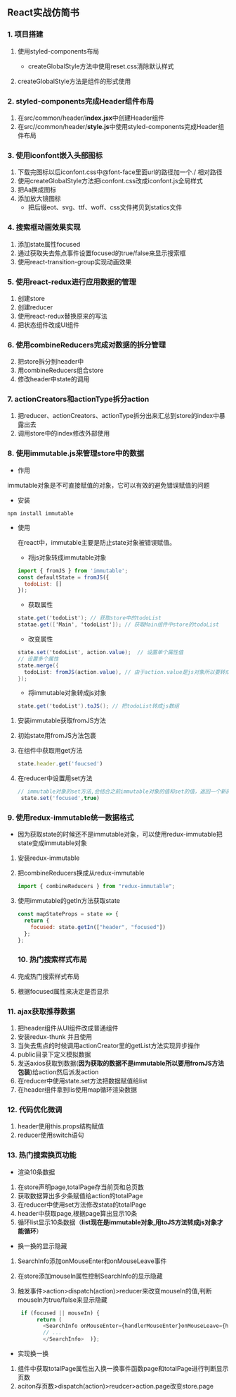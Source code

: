 ## React实战仿简书

### 1. 项目搭建

1. 使用styled-components布局
   - createGlobalStyle方法中使用reset.css清除默认样式

2. createGlobalStyle方法是组件的形式使用

### 2. styled-components完成Header组件布局

1. 在src/common/header/**index.jsx**中创建Header组件
2. 在src//common/header/**style.js**中使用styled-components完成Header组件布局

### 3. 使用iconfont嵌入头部图标

1. 下载完图标以后iconfont.css中@font-face里面url的路径加一个./ 相对路径
2. 使用createGlobalStyle方法把iconfont.css改成iconfont.js全局样式
3. 把Aa换成图标
4. 添加放大镜图标
   - 把后缀eot、svg、ttf、woff、css文件拷贝到statics文件

### 4. 搜索框动画效果实现

1. 添加state属性focused
2. 通过获取失去焦点事件设置focused的true/false来显示搜索框
3. 使用react-transition-group实现动画效果

### 5. 使用react-redux进行应用数据的管理

1. 创建store
2. 创建reducer
3. 使用react-redux替换原来的写法
4. 把状态组件改成UI组件


### 6. 使用combineReducers完成对数据的拆分管理

2. 把store拆分到header中
3. 用combineReducers组合store
4. 修改header中state的调用


### 7. actionCreators和actionType拆分action

1. 把reducer、actionCreators、actionType拆分出来汇总到store的index中暴露出去
2. 调用store中的index修改外部使用

### 8. 使用immutable.js来管理store中的数据

- 作用

​	immutable对象是不可直接赋值的对象，它可以有效的避免错误赋值的问题

- 安装

```undefined
npm install immutable
```

- 使用

  在react中，immutable主要是防止state对象被错误赋值。

  - 将js对象转成immutable对象

  ```js
  import { fromJS } from 'immutable';
  const defaultState = fromJS({
    todoList: []
  });
  ```

  - 获取属性

  ```csharp
  state.get('todoList'); // 获取store中的todoList
  statae.get(['Main', 'todoList']); // 获取Main组件中store的todoList
  ```

  - 改变属性

  ```csharp
  state.set('todoList', action.value);  // 设置单个属性值
  // 设置多个属性
  state.merge({
    todoList: fromJS(action.value), // 由于action.value是js对象所以要转成immutable对象
  });
  ```

  - 将immutable对象转成js对象

  ```csharp
  state.get('todoList').toJS(); // 把todoList转成js数组
  ```

1. 安装immutable获取fromJS方法

2. 初始state用fromJS方法包裹

3. 在组件中获取用get方法

   ```js
   state.header.get('foucsed')
   ```

4. 在reducer中设置用set方法

   ```js
   // immutable对象的set方法,会结合之前immutable对象的值和set的值，返回一个新的对象
   	state.set('focused',true)
   ```


### 9. 使用redux-immutable统一数据格式

- 因为获取state的时候还不是immutable对象，可以使用redux-immutable把state变成immutable对象

1. 安装redux-immutable

2. 把combineReducers换成从redux-immutable

   ```js
   import { combineReducers } from "redux-immutable";
   ```

3. 使用immutable的getIn方法获取state

   ```js
   const mapStateProps = state => {
     return {
       focused: state.getIn(["header", "focused"])
     };
   };
   ```

   ### 10. 热门搜索样式布局

1. 完成热门搜索样式布局
2. 根据focused属性来决定是否显示


### 11. ajax获取推荐数据

1. 把header组件从UI组件改成普通组件
2. 安装redux-thunk 并且使用
3. 当失去焦点的时候调用actionCreator里的getList方法实现异步操作
4. public目录下定义模拟数据
5. 发送axios获取到数据(**因为获取的数据不是immutable所以要用fromJS方法包装**)给action然后派发action
6. 在reducer中使用state.set方法把数据赋值给list
7. 在header组件拿到lis使用map循环渲染数据


### 12. 代码优化微调

1. header使用this.props结构赋值
2. reducer使用switch语句

### 13. 热门搜索换页功能

- 渲染10条数据

1. 在store声明page,totalPage存当前页和总页数
2. 获取数据算出多少条赋值给action的totalPage
3. 在reducer中使用set方法修改stata的totalPage
4. header中获取page,根据page算出显示10条
5. 循环list显示10条数据（**list现在是immutable对象,用toJS方法转成js对象才能循环**）

- 换一换的显示隐藏

1. SearchInfo添加onMouseEnter和onMouseLeave事件

2. 在store添加mouseIn属性控制SearchInfo的显示隐藏

3. 触发事件>action>dispatch(action)>reducer来改变mouseIn的值,判断mouseIn为true/false来显示隐藏

   ```js
    if (focused || mouseIn) {
         return (
           <SearchInfo onMouseEnter={handlerMouseEnter}onMouseLeave={handlerMouseLeave} >
           // ...
           </SearchInfo>  )};        
   ```

- 实现换一换

1. 组件中获取totalPage属性出入换一换事件函数page和totalPage进行判断显示页数
2. aciton存页数>dispatch(action)>reudcer>action.page改变store.page
